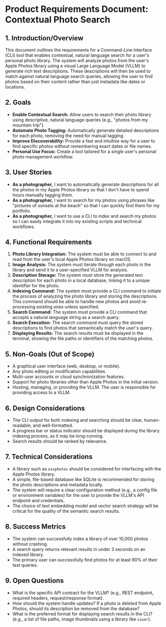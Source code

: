 # Product Requirements Document: Contextual Photo Search

## 1. Introduction/Overview

This document outlines the requirements for a Command-Line Interface (CLI) tool that enables contextual, natural language search for a user's personal photo library. The system will analyze photos from the user's Apple Photos library using a visual Large Language Model (VLLM) to generate rich text descriptions. These descriptions will then be used to match against natural language search queries, allowing the user to find photos based on their content rather than just metadata like dates or locations.

## 2. Goals

*   **Enable Contextual Search:** Allow users to search their photo library using descriptive, natural language queries (e.g., "photos from my mountain trip").
*   **Automate Photo Tagging:** Automatically generate detailed descriptions for each photo, removing the need for manual tagging.
*   **Improve Discoverability:** Provide a fast and intuitive way for a user to find specific photos without remembering exact dates or file names.
*   **Personal Use Focus:** Create a tool tailored for a single user's personal photo management workflow.

## 3. User Stories

*   **As a photographer,** I want to automatically generate descriptions for all the photos in my Apple Photos library so that I don't have to spend hours manually tagging them.
*   **As a photographer,** I want to search for my photos using phrases like "pictures of sunsets at the beach" so that I can quickly find them for my portfolio.
*   **As a photographer,** I want to use a CLI to index and search my photos so I can easily integrate it into my existing scripts and technical workflows.

## 4. Functional Requirements

1.  **Photo Library Integration:** The system must be able to connect to and read from the user's local Apple Photos library on macOS.
2.  **Image Analysis:** The system must iterate through each photo in the library and send it to a user-specified VLLM for analysis.
3.  **Description Storage:** The system must store the generated text description for each photo in a local database, linking it to a unique identifier for the photo.
4.  **Indexing Command:** The system must provide a CLI command to initiate the process of analyzing the photo library and storing the descriptions. This command should be able to handle new photos and avoid re-processing existing ones unless specified.
5.  **Search Command:** The system must provide a CLI command that accepts a natural language string as a search query.
6.  **Search Execution:** The search command must query the stored descriptions to find photos that semantically match the user's query.
7.  **Displaying Results:** The search results must be displayed in the terminal, showing the file paths or identifiers of the matching photos.

## 5. Non-Goals (Out of Scope)

*   A graphical user interface (web, desktop, or mobile).
*   Any photo editing or modification capabilities.
*   Multi-user accounts or cloud synchronization features.
*   Support for photo libraries other than Apple Photos in the initial version.
*   Hosting, managing, or providing the VLLM. The user is responsible for providing access to a VLLM.

## 6. Design Considerations

*   The CLI output for both indexing and searching should be clear, human-readable, and well-formatted.
*   A progress bar or status indicator should be displayed during the library indexing process, as it may be long-running.
*   Search results should be ranked by relevance.

## 7. Technical Considerations

*   A library such as `osxphotos` should be considered for interfacing with the Apple Photos library.
*   A simple, file-based database like SQLite is recommended for storing the photo descriptions and metadata locally.
*   The system will require a clear configuration method (e.g., a config file or environment variables) for the user to provide the VLLM's API endpoint and credentials.
*   The choice of text embedding model and vector search strategy will be critical for the quality of the semantic search results.

## 8. Success Metrics

*   The system can successfully index a library of over 10,000 photos without crashing.
*   A search query returns relevant results in under 3 seconds on an indexed library.
*   The primary user can successfully find photos for at least 90% of their test queries.

## 9. Open Questions

*   What is the specific API contract for the VLLM? (e.g., REST endpoint, required headers, request/response format).
*   How should the system handle updates? If a photo is deleted from Apple Photos, should its description be removed from the database?
*   What is the preferred format for displaying search results in the CLI? (e.g., a list of file paths, image thumbnails using a library like `viuer`). 
